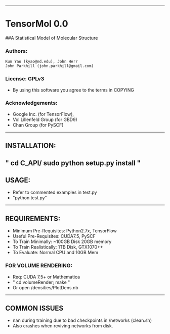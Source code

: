 -------------------------------------------
# TensorMol 0.0
##A Statistical Model of Molecular Structure

### Authors:
	Kun Yao (kyao@nd.edu), John Herr
	John Parkhill (john.parkhill@gmail.com)

### License: GPLv3
- By using this software you agree to the terms in COPYING

### Acknowledgements: 
 - Google Inc. (for TensorFlow),
 - Vol Lillenfeld Group (for GBD9)
 - Chan Group (for PySCF)

-------------------------------------------
## INSTALLATION:
  " 	cd C_API/
	sudo python setup.py install "
-------------------------------------------
## USAGE:
 - Refer to commented examples in test.py
 - "python test.py"
-------------------------------------------
## REQUIREMENTS:
 - Minimum Pre-Requisites: Python2.7x, TensorFlow
 - Useful Pre-Requisites: CUDA7.5, PySCF
 - To Train Minimally: ~100GB Disk 20GB memory
 - To Train Realistically: 1TB Disk, GTX1070++
 - To Evaluate: Normal CPU and 10GB Mem
### FOR VOLUME RENDERING:
- Req: CUDA 7.5+ or Mathematica
- " cd volumeRender; make "
- Or open /densities/PlotDens.nb
-------------------------------------------
## COMMON ISSUES
- nan during training due to bad checkpoints in /networks (clean.sh)
- Also crashes when reviving networks from disk. 
